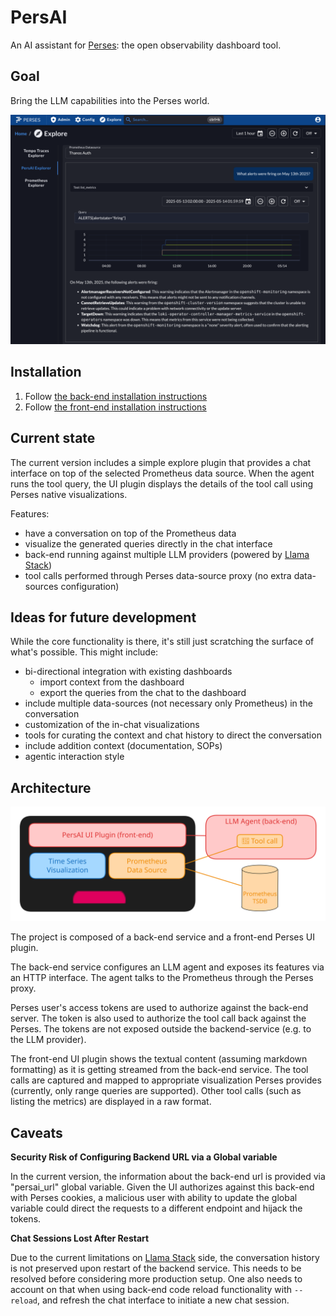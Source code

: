# PersAI

An AI assistant for [Perses](https://perses.dev/): the open observability
dashboard tool.

## Goal

Bring the LLM capabilities into the Perses world.

![screenshot](./frontend/docs/screenshot.png)

## Installation

1. Follow [the back-end installation instructions](./backend/README.md#quick-start) 
2. Follow [the front-end installation instructions](./frontend/README.md#quick-start)

## Current state

The current version includes a simple explore plugin that provides a chat
interface on top of the selected Prometheus data source. When the agent runs the
tool query, the UI plugin displays the details of the tool call using Perses
native visualizations.

Features:

- have a conversation on top of the Prometheus data
- visualize the generated queries directly in the chat interface
- back-end running against multiple LLM providers (powered by
  [Llama Stack](https://llama-stack.readthedocs.io/))
- tool calls performed through Perses data-source proxy (no extra data-sources configuration)
  
## Ideas for future development

While the core functionality is there, it's still just scratching the surface
of what's possible. This might include:

- bi-directional integration with existing dashboards 
  - import context from the dashboard
  - export the queries from the chat to the dashboard
- include multiple data-sources (not necessary only Prometheus) in the conversation
- customization of the in-chat visualizations
- tools for curating the context and chat history to direct the conversation
- include addition context (documentation, SOPs)
- agentic interaction style

## Architecture

![high level architecture](./frontend/docs/high-level-arch.svg)

The project is composed of a back-end service and a front-end Perses UI plugin.

The back-end service configures an LLM agent and exposes its features via
an HTTP interface. The agent talks to the Prometheus through the Perses proxy.

Perses user's access tokens are used to authorize against the back-end server.
The token is also used to authorize the tool call back against the Perses.
The tokens are not exposed outside the backend-service (e.g. to the LLM provider).

The front-end UI plugin shows the textual content (assuming markdown formatting)
as it is getting streamed from the back-end service. The tool calls are captured and
mapped to appropriate visualization Perses provides (currently, only range
queries are supported). Other tool calls (such as listing the metrics) are
displayed in a raw format.

## Caveats

**Security Risk of Configuring Backend URL via a Global variable**

In the current version, the information about the back-end url is provided via
"persai_url" global variable. Given the UI authorizes against this back-end
with Perses cookies, a malicious user with ability to update the global variable
could direct the requests to a different endpoint and hijack the tokens.

**Chat Sessions Lost After Restart**

Due to the current limitations on [Llama Stack](https://github.com/meta-llama/llama-stack)
side, the conversation history is not preserved upon restart of the backend service.
This needs to be resolved before considering more production setup. One also needs
to account on that when using back-end code reload functionality with `--reload`,
and refresh the chat interface to initiate a new chat session.
